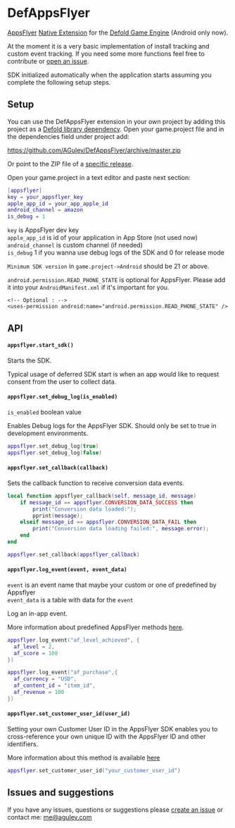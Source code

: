 # DefAppsFlyer

[AppsFlyer](https://appsflyer.com) [Native Extension](https://www.defold.com/manuals/extensions/) for the [Defold Game Engine](https://www.defold.com) (Android only now).

At the moment it is a very basic implementation of install tracking and custom event tracking. If you need some more functions feel free to contribute or [open an issue](https://github.com/AGulev/DefAppsFlyer/issues).

SDK initialized automatically when the application starts assuming you complete the following setup steps.

## Setup

You can use the DefAppsFlyer extension in your own project by adding this project as a [Defold library dependency](https://www.defold.com/manuals/libraries/). Open your game.project file and in the dependencies field under project add:

https://github.com/AGulev/DefAppsFlyer/archive/master.zip

Or point to the ZIP file of a [specific release](https://github.com/AGulev/DefAppsFlyer/releases).

Open your game.project in a text editor and paste next section:

```lua
[appsflyer]
key = your_appsflyer_key
apple_app_id = your_app_apple_id
android_channel = amazon
is_debug = 1
```

`key` is AppsFlyer dev key  
`apple_app_id` is id of your application in App Store (not used now)  
`android_channel` is custom channel (if needed)  
`is_debug` 1 if you wanna use debug logs of the SDK and 0 for release mode  

`Minimum SDK version` in `game.project->Android` should be 21 or above.

`android.permission.READ_PHONE_STATE` is optional for AppsFlyer. Please add it into your `AndroidManifest.xml` if it's important for you.
 ```
 <!-- Optional : -->
 <uses-permission android:name="android.permission.READ_PHONE_STATE" />
 ```

## API

#### `appsflyer.start_sdk()`

Starts the SDK.

Typical usage of deferred SDK start is when an app would like to request consent from the user to collect data.

#### `appsflyer.set_debug_log(is_enabled)`

`is_enabled` boolean value

Enables Debug logs for the AppsFlyer SDK. Should only be set to true in development environments.

```lua
appsflyer.set_debug_log(true)
appsflyer.set_debug_log(false)
```

#### `appsflyer.set_callback(callback)`

Sets the callback function to receive conversion data events.

```lua
local function appsflyer_callback(self, message_id, message)
    if message_id == appsflyer.CONVERSION_DATA_SUCCESS then
        print("Conversion data loaded:");
        pprint(message);
    elseif message_id == appsflyer.CONVERSION_DATA_FAIL then
        print("Conversion data loading failed:", message.error);
    end
end

appsflyer.set_callback(appsflyer_callback)
```

#### `appsflyer.log_event(event, event_data)`

`event` is an event name that maybe your custom or one of predefined by Appsflyer  
`event_data` is a table with data for the `event`  

Log an in-app event.

More information about predefined AppsFlyer methods [here](https://support.appsflyer.com/hc/en-us/articles/115005544169-Rich-In-App-Events-Android-and-iOS#Event-Types).

```lua
appsflyer.log_event("af_level_achieved", {
  af_level = 2,
  af_score = 100
})

appsflyer.log_event("af_purchase",{
  af_currency = "USD",
  af_content_id = "item_id",
  af_revenue = 100
})
```

#### `appsflyer.set_customer_user_id(user_id)`

Setting your own Customer User ID in the AppsFlyer SDK enables you to cross-reference your own unique ID with the AppsFlyer ID and other identifiers.

More information about this method is available [here](https://support.appsflyer.com/hc/en-us/articles/207032126-Android-SDK-integration-guide-for-marketers#additional-apis-set-customer-user-id)

```lua
appsflyer.set_customer_user_id("your_customer_user_id")
```

## Issues and suggestions

If you have any issues, questions or suggestions please [create an issue](https://github.com/AGulev/DefAppsFlyer/issues) or contact me: me@agulev.com
